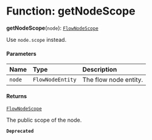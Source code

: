 # Function: getNodeScope

**getNodeScope**(`node`): [`FlowNodeScope`](/en/auto-docs/variable-plugin/interfaces/FlowNodeScope.md)

Use `node.scope` instead.

#### Parameters

| Name | Type | Description |
| :------ | :------ | :------ |
| `node` | `FlowNodeEntity` | The flow node entity. |

#### Returns

[`FlowNodeScope`](/en/auto-docs/variable-plugin/interfaces/FlowNodeScope.md)

The public scope of the node.

**`Deprecated`**
